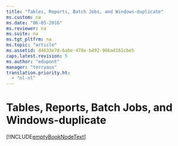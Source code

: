 ```yaml
---
title: "Tables, Reports, Batch Jobs, and Windows-duplicate"
ms.custom: na
ms.date: "06-05-2016"
ms.reviewer: na
ms.suite: na
ms.tgt_pltfrm: na
ms.topic: "article"
ms.assetid: d4633e7d-6abe-478e-b492-966ad161cbe5
caps.latest.revision: 5
ms.author: "edupont"
manager: "terryaus"
translation.priority.ht: 
  - "nl-nl"
---
```

# Tables, Reports, Batch Jobs, and Windows-duplicate
[!INCLUDE[emptyBookNodeText](../../Finance/includes/emptybooknodetext_md.md)]